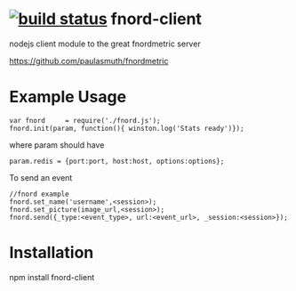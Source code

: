 [![build status](https://secure.travis-ci.org/Reregistered/fnord-client.png)](http://travis-ci.org/Reregistered/fnord-client)
fnord-client
============

nodejs client module to the great fnordmetric server

https://github.com/paulasmuth/fnordmetric


Example Usage
============

    var fnord     = require('./fnord.js');
    fnord.init(param, function(){ winston.log('Stats ready')});

where param should have 

    param.redis = {port:port, host:host, options:options};


To send an event 

    //fnord example
    fnord.set_name('username',<session>);
    fnord.set_picture(image_url,<session>);
    fnord.send({_type:<event_type>, url:<event_url>, _session:<session>});

Installation
============

npm install fnord-client
